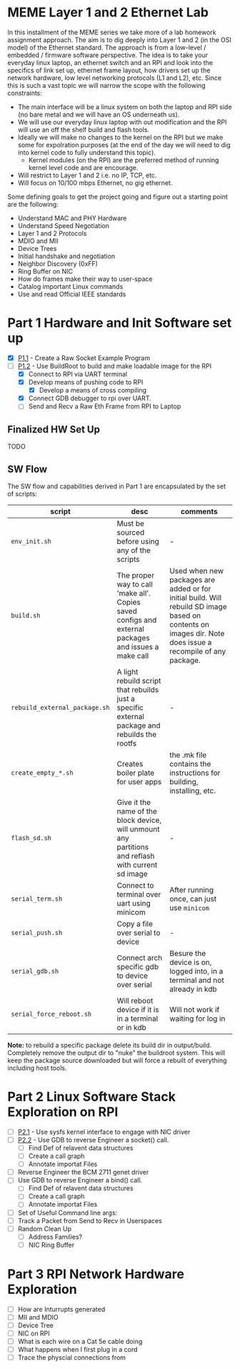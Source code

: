 # MEME Layer 1 and 2 Ethernet Lab

In this installment of the MEME series we take more of a lab homework assignment approach. The aim is to dig deeply into Layer 1 and 2 (in the OSI model) of the Ethernet standard. The approach is from a low-level / embedded / firmware software perspective. The idea is to take your everyday linux laptop, an ethernet switch and an RPI and look into the specifics of link set up, ethernet frame layout, how drivers set up the network hardware, low level networking protocols (L1 and L2), etc. Since this is such a vast topic we will narrow the scope with the following constraints:

* The main interface will be a linux system on both the laptop and RPI side (no bare metal and we will have an OS underneath us).
* We will use our everyday linux laptop with out modification and the RPI will use an off the shelf build and flash tools.
* Ideally we will make no changes to the kernel on the RPI but we make some for expolration purposes (at the end of the day we will need to dig into kernel code to fully understand this topic).
    * Kernel modules (on the RPI) are the preferred method of running kernel level code and are encourage.
* Will restrict to Layer 1 and 2 i.e. no IP, TCP, etc.
* Will focus on 10/100 mbps Ethernet, no gig ethernet.

Some defining goals to get the project going and figure out a starting point are the following:

* Understand MAC and PHY Hardware
* Understand Speed Negotiation
* Layer 1 and 2 Protocols
* MDIO and MII
* Device Trees
* Initial handshake and negotiation
* Neighbor Discovery (0xFF)
* Ring Buffer on NIC
* How do frames make their way to user-space
* Catalog important Linux commands
* Use and read Official IEEE standards

# Part 1 Hardware and Init Software set up

* [X] [P1.1](./P1.1/) - Create a Raw Socket Example Program
* [ ] [P1.2](./P1.2/) - Use BuildRoot to build and make loadable image for the RPI
    * [X] Connect to RPI via UART terminal
    * [X] Develop means of pushing code to RPI
        * [X] Develop a means of cross compiling
    * [X] Connect GDB debugger to rpi over UART.
    * [ ] Send and Recv a Raw Eth Frame from RPI to Laptop

## Finalized HW Set Up

TODO

## SW Flow

The SW flow and capabilities derived in Part 1 are encapsulated by the set of scripts: 

| script | desc | comments|
| --- | --- | --- |
| `env_init.sh` | Must be sourced before using any of the scripts | - |
| `build.sh` | The proper way to call 'make all'. Copies saved configs and external packages and issues a make call | Used when new packages are added or for initial build. Will rebuild SD image based on contents on images dir. Note does issue a recompile of any package. |
| `rebuild_external_package.sh` | A light rebuild script that rebuilds just a specific external package and rebuilds the rootfs | - |
| `create_empty_*.sh` | Creates boiler plate for user apps | the .mk file contains the instructions for building, installing, etc. |
| `flash_sd.sh` | Give it the name of the block device, will unmount any partitions and reflash with current sd image | - |
| `serial_term.sh` | Connect to terminal over uart using minicom | After running once, can just use `minicom` | 
| `serial_push.sh` | Copy a file over serial to device | - |
| `serial_gdb.sh`  | Connect arch specific gdb to device over serial | Besure the device is on, logged into, in a terminal and not already in kdb |
| `serial_force_reboot.sh` | Will reboot device if it is in a terminal or in kdb | Will not work if waiting for log in |  

**Note:** to rebuild a specific package delete its build dir in output/build.  Completely remove the output dir to "nuke" the buildroot system. This will keep the package source downloaded but will force a rebuilt of everything including host tools.  

# Part 2 Linux Software Stack Exploration on RPI

* [ ] [P2.1](./P2.1/) - Use sysfs kernel interface to engage with NIC driver
* [ ] [P2.2](./P2.2/) - Use GDB to reverse Engineer a socket() call.
    * [ ] Find Def of relavent data structures
    * [ ] Create a call graph
    * [ ] Annotate importat Files
* [ ] Reverse Engineer the BCM 2711 genet driver
* [ ] Use GDB to reverse Engineer a bind() call.
    * [ ] Find Def of relavent data structures
    * [ ] Create a call graph
    * [ ] Annotate importat Files
* [ ] Set of Useful Command line args:
* [ ] Track a Packet from Send to Recv in Userspaces
* [ ] Random Clean Up
    * [ ] Address Families?
    * [ ] NIC Ring Buffer

# Part 3 RPI Network Hardware Exploration

* [ ] How are Inturrupts generated
* [ ] MII and MDIO
* [ ] Device Tree
* [ ] NIC on RPI
* [ ] What is each wire on a Cat 5e cable doing
* [ ] What happens when I first plug in a cord
* [ ] Trace the physcial connections from